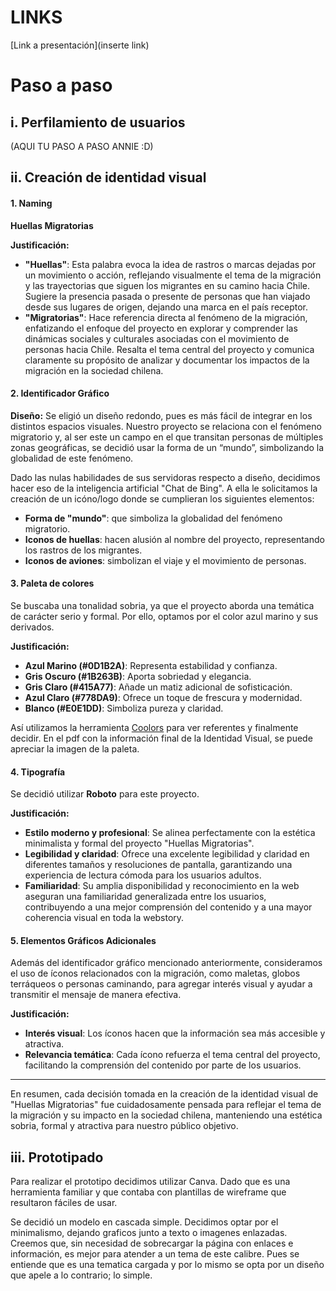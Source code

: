 # LINKS

[Link a presentación](inserte link)


# Paso a paso 

## i. Perfilamiento de usuarios



(AQUI TU PASO A PASO ANNIE :D)



## ii. Creación de identidad visual


#### 1. Naming
**Huellas Migratorias**

**Justificación:**
- **"Huellas"**: Esta palabra evoca la idea de rastros o marcas dejadas por un movimiento o acción, reflejando visualmente el tema de la migración y las trayectorias que siguen los migrantes en su camino hacia Chile. Sugiere la presencia pasada o presente de personas que han viajado desde sus lugares de origen, dejando una marca en el país receptor.
- **"Migratorias"**: Hace referencia directa al fenómeno de la migración, enfatizando el enfoque del proyecto en explorar y comprender las dinámicas sociales y culturales asociadas con el movimiento de personas hacia Chile. Resalta el tema central del proyecto y comunica claramente su propósito de analizar y documentar los impactos de la migración en la sociedad chilena.

#### 2. Identificador Gráfico
**Diseño:**
Se eligió un diseño redondo, pues es más fácil de integrar en los distintos espacios visuales. Nuestro proyecto se relaciona con el fenómeno migratorio y, al ser este un campo en el que transitan personas de múltiples zonas geográficas, se decidió usar la forma de un “mundo”, simbolizando la globalidad de este fenómeno.

Dado las nulas habilidades de sus servidoras respecto a diseño, decidimos hacer eso de la inteligencia artificial "Chat de Bing". A ella le solicitamos la creación de un icóno/logo donde se cumplieran los siguientes elementos:
- **Forma de "mundo"**: que simboliza la globalidad del fenómeno migratorio.
- **Iconos de huellas**: hacen alusión al nombre del proyecto, representando los rastros de los migrantes.
- **Iconos de aviones**: simbolizan el viaje y el movimiento de personas.


#### 3. Paleta de colores
Se buscaba una tonalidad sobria, ya que el proyecto aborda una temática de carácter serio y formal. Por ello, optamos por el color azul marino y sus derivados.

**Justificación:**
- **Azul Marino (#0D1B2A)**: Representa estabilidad y confianza.
- **Gris Oscuro (#1B263B)**: Aporta sobriedad y elegancia.
- **Gris Claro (#415A77)**: Añade un matiz adicional de sofisticación.
- **Azul Claro (#778DA9)**: Ofrece un toque de frescura y modernidad.
- **Blanco (#E0E1DD)**: Simboliza pureza y claridad.

Así utilizamos la herramienta [Coolors](https://coolors.co) para ver referentes y finalmente decidir. En el pdf con la información final de la Identidad Visual, se puede apreciar la imagen de la paleta. 

#### 4. Tipografía
Se decidió utilizar **Roboto** para este proyecto.

**Justificación:**
- **Estilo moderno y profesional**: Se alinea perfectamente con la estética minimalista y formal del proyecto "Huellas Migratorias".
- **Legibilidad y claridad**: Ofrece una excelente legibilidad y claridad en diferentes tamaños y resoluciones de pantalla, garantizando una experiencia de lectura cómoda para los usuarios adultos.
- **Familiaridad**: Su amplia disponibilidad y reconocimiento en la web aseguran una familiaridad generalizada entre los usuarios, contribuyendo a una mejor comprensión del contenido y a una mayor coherencia visual en toda la webstory.

#### 5. Elementos Gráficos Adicionales
Además del identificador gráfico mencionado anteriormente, consideramos el uso de íconos relacionados con la migración, como maletas, globos terráqueos o personas caminando, para agregar interés visual y ayudar a transmitir el mensaje de manera efectiva.

**Justificación:**
- **Interés visual**: Los íconos hacen que la información sea más accesible y atractiva.
- **Relevancia temática**: Cada ícono refuerza el tema central del proyecto, facilitando la comprensión del contenido por parte de los usuarios.

---

En resumen, cada decisión tomada en la creación de la identidad visual de "Huellas Migratorias" fue cuidadosamente pensada para reflejar el tema de la migración y su impacto en la sociedad chilena, manteniendo una estética sobria, formal y atractiva para nuestro público objetivo.


## iii. Prototipado

Para realizar el prototipo decidimos utilizar Canva. Dado que es una herramienta familiar y que contaba con plantillas de wireframe que resultaron fáciles de usar. 

Se decidió un modelo en cascada simple. Decidimos optar por el minimalismo, dejando graficos junto a texto o imagenes enlazadas. Creemos que, sin necesidad de sobrecargar la página con enlaces e información, es mejor para atender a un tema de este calibre. Pues se entiende que es una tematica cargada y por lo mismo se opta por un diseño que apele a lo contrario; lo simple. 